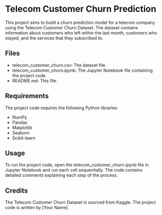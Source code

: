 
<h1>Telecom Customer Churn Prediction</h1>
<p>This project aims to build a churn prediction model for a telecom company using the Telecom Customer Churn Dataset. The dataset contains information about customers who left within the last month, customers who stayed, and the services that they subscribed to.</p>
<h2>Files</h2>
<ul>
  <li>telecom_customer_churn.csv: The dataset file.</li>
  <li>telecom_customer_churn.ipynb: The Jupyter Notebook file containing the project code.</li>
  <li>README.md: This file.</li>
</ul>
<h2>Requirements</h2>
<p>The project code requires the following Python libraries:</p>
<ul>
  <li>NumPy</li>
  <li>Pandas</li>
  <li>Matplotlib</li>
  <li>Seaborn</li>
  <li>Scikit-learn</li>
</ul>
<h2>Usage</h2>
<p>To run the project code, open the telecom_customer_churn.ipynb file in Jupyter Notebook and run each cell sequentially. The code contains detailed comments explaining each step of the process.</p>
<h2>Credits</h2>
<p>The Telecom Customer Churn Dataset is sourced from Kaggle. The project code is written by [Your Name].</p>
